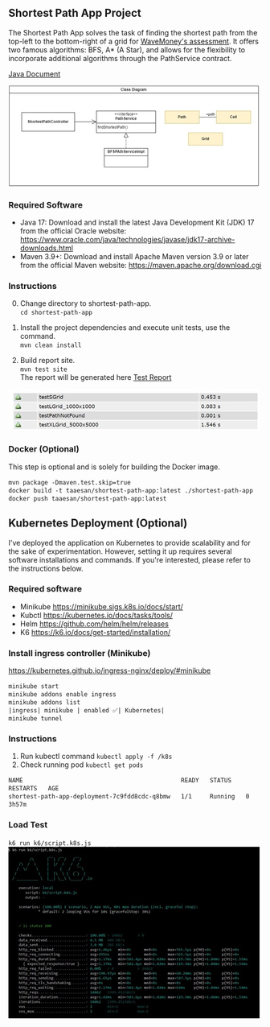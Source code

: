 ## Shortest Path App Project

The Shortest Path App solves the task of finding the shortest path from the top-left to the bottom-right of a grid for [WaveMoney's assessment](./instructions.MD). It offers two famous algorithms: BFS, A* (A Star), and allows for the flexibility to incorporate additional algorithms through the PathService contract.  

[Java Document](./shortest-path-app/java-doc/index.html)  

![Class Diagram](./resources/WaveMoney01.jpg)


### Required Software
- Java 17: Download and install the latest Java Development Kit (JDK) 17 from the official Oracle website: https://www.oracle.com/java/technologies/javase/jdk17-archive-downloads.html  
- Maven 3.9+: Download and install Apache Maven version 3.9 or later from the official Maven website: https://maven.apache.org/download.cgi  


### Instructions
0. Change directory to shortest-path-app.  
`cd shortest-path-app`  

1. Install the project dependencies and execute unit tests, use the command.  
`mvn clean install`  

2. Build report site.  
`mvn test site`  
The report will be generated here [Test Report](./shortest-path-app/target/site/surefire-report.html)  

![Test Report](./resources/WaveMoney02.jpg)

### Docker (Optional)

This step is optional and is solely for building the Docker image.

```Shell
mvn package -Dmaven.test.skip=true
docker build -t taaesan/shortest-path-app:latest ./shortest-path-app 
docker push taaesan/shortest-path-app:latest
```


## Kubernetes Deployment (Optional)  
I've deployed the application on Kubernetes to provide scalability and for the sake of experimentation. However, setting it up requires several software installations and commands. If you're interested, please refer to the instructions below.

### Required software
- Minikube https://minikube.sigs.k8s.io/docs/start/
- Kubctl https://kubernetes.io/docs/tasks/tools/
- Helm https://github.com/helm/helm/releases
- K6 https://k6.io/docs/get-started/installation/

### Install ingress controller (Minikube)  
https://kubernetes.github.io/ingress-nginx/deploy/#minikube

```Shell
minikube start  
minikube addons enable ingress  
minikube addons list 
|ingress| minikube | enabled ✅| Kubernetes|
minikube tunnel  
```

### Instructions
1. Run kubectl command
`kubectl apply -f /k8s`  
2. Check running pod
`kubectl get pods`  
```Shell
NAME                                            READY   STATUS    RESTARTS   AGE
shortest-path-app-deployment-7c9fdd8cdc-q8bmw   1/1     Running   0          3h57m
```

### Load Test
`k6 run k6/script.k8s.js`  
![Load Test](./resources/WaveMoney03.jpg)